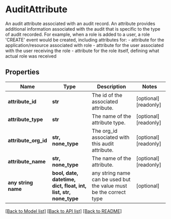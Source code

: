 # AuditAttribute

An audit attribute associated with an audit record. An attribute provides additional information associated with the audit that is specific to the type of audit recorded.   For example, when a role is added to a user, a role 'CREATE' event would be created, including attributes for:    - attribute for the application/resource associated with role    - attribute for the user associated with the user receiving the role    - attribute for the role itself, defining what actual role was received 

## Properties
Name | Type | Description | Notes
------------ | ------------- | ------------- | -------------
**attribute_id** | **str** | The id of the associated attribute. | [optional] [readonly] 
**attribute_type** | **str** | The name of the attribute type.  | [optional] [readonly] 
**attribute_org_id** | **str, none_type** | The org_id associated with this audit attribute. | [optional] [readonly] 
**attribute_name** | **str, none_type** | The name of the attribute. | [optional] [readonly] 
**any string name** | **bool, date, datetime, dict, float, int, list, str, none_type** | any string name can be used but the value must be the correct type | [optional]

[[Back to Model list]](../README.md#documentation-for-models) [[Back to API list]](../README.md#documentation-for-api-endpoints) [[Back to README]](../README.md)


